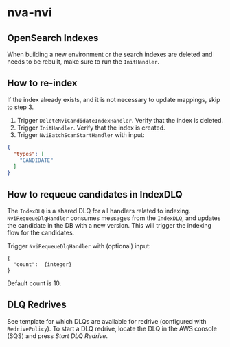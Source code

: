 # nva-nvi

## OpenSearch Indexes

When building a new environment or the search indexes are deleted and needs to be rebuilt, make sure
to run the `InitHandler`.

## How to re-index

If the index already exists, and it is not necessary to update mappings, skip to step 3.

1. Trigger `DeleteNviCandidateIndexHandler`. Verify that the index is deleted.
2. Trigger `InitHandler`. Verify that the index is created.
3. Trigger `NviBatchScanStartHandler` with input:

```json
{
  "types": [
    "CANDIDATE"
  ]
}
```

## How to requeue candidates in IndexDLQ

The `IndexDLQ` is a shared DLQ for all handlers related to indexing.
`NviRequeueDlqHandler` consumes messages from the `IndexDLQ`, and updates the candidate in the DB with a
new version. This will trigger the indexing flow for the candidates.

Trigger `NviRequeueDlqHandler` with (optional) input:

```
{
  "count":  {integer}
}
```

Default count is 10.

## DLQ Redrives

See template for which DLQs are available for redrive (configured with `RedrivePolicy`). To start a
DLQ redrive, locate the DLQ in the AWS console (SQS) and press _Start DLQ Redrive_.